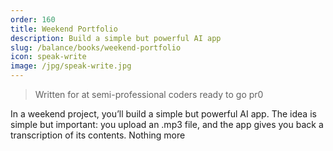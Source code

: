 ```yaml
---
order: 160
title: Weekend Portfolio
description: Build a simple but powerful AI app
slug: /balance/books/weekend-portfolio
icon: speak-write
image: /jpg/speak-write.jpg
---
```


> Written for at semi-professional coders ready to go pr0

In a weekend project, you’ll build a simple but powerful AI app. The idea is simple but important: you upload an .mp3 file, and the app gives you back a transcription of its contents. Nothing more
